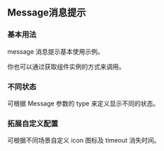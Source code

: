 <script setup>
    import BaseVue from './base.vue'
    import InstanceVue from './instance.vue';
    import DiffVue from './diff.vue';
    import DiyVue from './diy.vue';
    import preview from '@/components/preview.vue'

</script>

## Message消息提示 

### 基本用法

message 消息提示基本使用示例。

<preview  compname='message' demoname='base'>
  <base-vue />
</preview>

你也可以通过获取组件实例的方式来调用。

<preview  compname='message' demoname='instance'>
  <instance-vue />
</preview>

### 不同状态

可根据 Message 参数的 type 来定义显示不同的状态。

<preview  compname='message' demoname='diff'>
  <diff-vue />
</preview>

### 拓展自定义配置

可根据不同场景自定义 icon 图标及 timeout 消失时间。

<preview  compname='message' demoname='diy'>
  <diff-vue />
</preview>
